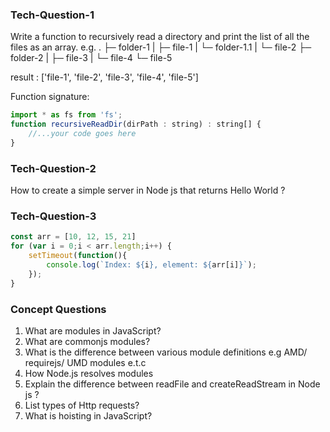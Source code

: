 ### Tech-Question-1
Write a function to recursively read a directory and print the list of all the files as an array.
e.g.
.
├─ folder-1
|    ├─ file-1
|    └─ folder-1.1
|        └─ file-2
├─ folder-2
|    ├─ file-3
|    └─ file-4
└─ file-5

result : ['file-1', 'file-2', 'file-3', 'file-4', 'file-5']


Function signature:
```js
import * as fs from 'fs';
function recursiveReadDir(dirPath : string) : string[] {
    //...your code goes here
}
```

### Tech-Question-2
How to create a simple server in Node js that returns Hello World ?

### Tech-Question-3
```js
const arr = [10, 12, 15, 21]
for (var i = 0;i < arr.length;i++) {
    setTimeout(function(){
        console.log(`Index: ${i}, element: ${arr[i]}`);
    });
}
```


### Concept Questions
1. What are modules in JavaScript?
2. What are commonjs modules?
3. What is the difference between various module definitions e.g AMD/ requirejs/ UMD modules e.t.c
4. How Node.js resolves modules
5. Explain the difference between readFile and createReadStream in Node js ?
6. List types of Http requests?
7. What is hoisting in JavaScript?



